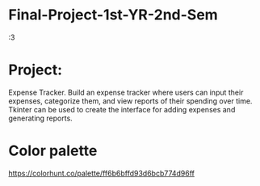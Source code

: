 # Final-Project-1st-YR-2nd-Sem

:3

# Project:
Expense Tracker. Build an expense tracker where users can input their expenses, categorize
them, and view reports of their spending over time. Tkinter can be used to create the interface for adding expenses and generating reports.


# Color palette

https://colorhunt.co/palette/ff6b6bffd93d6bcb774d96ff
